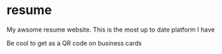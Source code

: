 # resume

My awsome resume website. This is the most up to date platform I have 

Be cool to get as a QR code on business cards 
